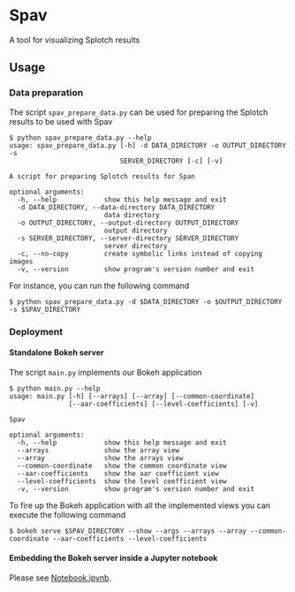# Spav
A tool for visualizing Splotch results

## Usage

### Data preparation

The script ``spav_prepare_data.py`` can be used for preparing the Splotch results to be used with Spav
```console
$ python spav_prepare_data.py --help
usage: spav_prepare_data.py [-h] -d DATA_DIRECTORY -o OUTPUT_DIRECTORY -s
                            SERVER_DIRECTORY [-c] [-v]

A script for preparing Splotch results for Span

optional arguments:
  -h, --help            show this help message and exit
  -d DATA_DIRECTORY, --data-directory DATA_DIRECTORY
                        data directory
  -o OUTPUT_DIRECTORY, --output-directory OUTPUT_DIRECTORY
                        output directory
  -s SERVER_DIRECTORY, --server-directory SERVER_DIRECTORY
                        server directory
  -c, --no-copy         create symbolic links instead of copying images
  -v, --version         show program's version number and exit
```

For instance, you can run the following command
```console
$ python spav_prepare_data.py -d $DATA_DIRECTORY -o $OUTPUT_DIRECTORY -s $SPAV_DIRECTORY
```

### Deployment

#### Standalone Bokeh server

The script ``main.py`` implements our Bokeh application
```console
$ python main.py --help
usage: main.py [-h] [--arrays] [--array] [--common-coordinate]
               [--aar-coefficients] [--level-coefficients] [-v]

Spav

optional arguments:
  -h, --help            show this help message and exit
  --arrays              show the array view
  --array               show the arrays view
  --common-coordinate   show the common coordinate view
  --aar-coefficients    show the aar coefficient view
  --level-coefficients  show the level coefficient view
  -v, --version         show program's version number and exit
```

To fire up the Bokeh application with all the implemented views you can execute the following command
```console
$ bokeh serve $SPAV_DIRECTORY --show --args --arrays --array --common-coordinate --aar-coefficients --level-coefficients
```

#### Embedding the Bokeh server inside a Jupyter notebook

Please see [Notebook.ipynb](Notebook.ipynb).
